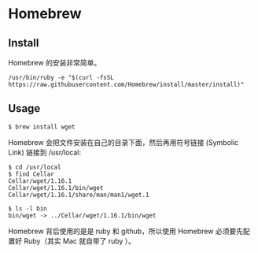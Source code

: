 # Homebrew

## Install

Homebrew 的安装非常简单。
 
```
/usr/bin/ruby -e "$(curl -fsSL https://raw.githubusercontent.com/Homebrew/install/master/install)"
```

## Usage
```
$ brew install wget
```

Homebrew 会把文件安装在自己的目录下面，然后再用符号链接 (Symbolic Link) 链接到 /usr/local:

```
$ cd /usr/local
$ find Cellar
Cellar/wget/1.16.1
Cellar/wget/1.16.1/bin/wget
Cellar/wget/1.16.1/share/man/man1/wget.1

$ ls -l bin
bin/wget -> ../Cellar/wget/1.16.1/bin/wget
```

Homebrew 背后使用的是是 ruby 和 github，所以使用 Homebrew 必须要先配置好 Ruby（其实 Mac 就自带了 ruby ）。
